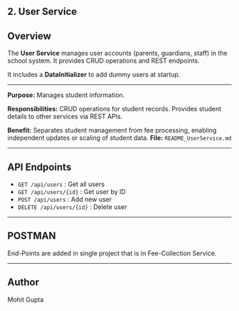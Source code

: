 ## 2. User Service
## Overview
The **User Service** manages user accounts (parents, guardians, staff) in the school system. It provides CRUD operations and REST endpoints.

It includes a **DataInitializer** to add dummy users at startup.

---

**Purpose:** Manages student information.

**Responsibilities:** CRUD operations for student records.
Provides student details to other services via REST APIs.

**Benefit:** Separates student management from fee processing, enabling independent updates or scaling of student data.
**File:** `README_UserService.md`

---

## API Endpoints

- `GET /api/users` : Get all users
- `GET /api/users/{id}` : Get user by ID
- `POST /api/users` : Add new user
- `DELETE /api/users/{id}` : Delete user

---

## POSTMAN 
End-Points are added in single project that is in Fee-Collection Service.

---

## Author
Mohit Gupta
```

